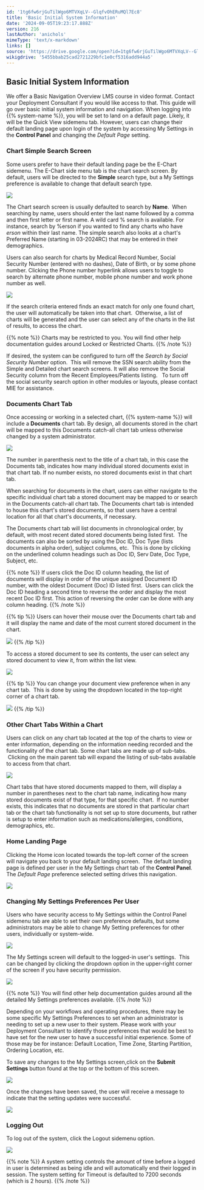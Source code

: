 ```yaml
---
id: '1tg6fw6rjGuTilWgo6MTVXqLV--GlqfvOhERuMQl7Ec8'
title: 'Basic Initial System Information'
date: '2024-09-05T19:23:17.888Z'
version: 216
lastAuthor: 'anichols'
mimeType: 'text/x-markdown'
links: []
source: 'https://drive.google.com/open?id=1tg6fw6rjGuTilWgo6MTVXqLV--GlqfvOhERuMQl7Ec8'
wikigdrive: '5455bbab25cad2721229bfc1e0cf5316add944a5'
---
```

## Basic Initial System Information

We offer a Basic Navigation Overview LMS course in video format. Contact your Deployment Consultant if you would like access to that.  This guide will go over basic initial system information and navigation.  When logging into {{% system-name %}}, you will be set to land on a default page.  Likely, it will be the Quick View sidemenu tab.  However, users can change their default landing page upon login of the system by accessing My Settings in the **Control Panel** and changing the *Default Page* setting.

### Chart Simple Search Screen

Some users prefer to have their default landing page be the E-Chart sidemenu. The E-Chart side menu tab is the chart search screen. By default, users will be directed to the **Simple** search type, but a My Settings preference is available to change that default search type.

![](../basic-initial-system-information.assets/e747f5596bbde46aff2c4cd2aa89c990.png)

The Chart search screen is usually defaulted to search by **Name**.  When searching by name, users should enter the last name followed by a comma and then first letter or first name.  A wild card % search is available.  For instance, search by %erson if you wanted to find any charts who have *erson* within their last name.  The simple search also looks at a chart's Preferred Name (starting in 03-2024RC) that may be entered in their demographics.

Users can also search for charts by Medical Record Number, Social Security Number (entered with no dashes), Date of Birth, or by some phone number. Clicking the Phone number hyperlink allows users to toggle to search by alternate phone number, mobile phone number and work phone number as well.

![](../basic-initial-system-information.assets/3bc11841142b10626a60637a416fefb8.png)

If the search criteria entered finds an exact match for only one found chart, the user will automatically be taken into that chart.  Otherwise, a list of charts will be generated and the user can select any of the charts in the list of results, to access the chart.

{{% note %}}
Charts may be restricted to you.  You will find other help documentation guides around Locked or Restricted Charts.
{{% /note %}}

If desired, the system can be configured to turn off the *Search by Social Security Number* option.  This will remove the SSN search ability from the Simple and Detailed chart search screens. It will also remove the Social Security column from the Recent Employees/Patients listing.   To turn off the social security search option in other modules or layouts, please contact MIE for assistance.

### Documents Chart Tab

Once accessing or working in a selected chart, {{% system-name %}} will include a **Documents** chart tab. By design, all documents stored in the chart will be mapped to this Documents catch-all chart tab unless otherwise changed by a system administrator.

![](../basic-initial-system-information.assets/0cbfc48bd93b553132951fc02b4f022e.png)

The number in parenthesis next to the title of a chart tab, in this case the Documents tab, indicates how many individual stored documents exist in that chart tab. If no number exists, no stored documents exist in that chart tab.

When searching for documents in the chart, users can either navigate to the specific individual chart tab a stored document may be mapped to or search in the Documents catch-all chart tab.  The Documents chart tab is intended to house this chart's stored documents, so that users have a central location for all that chart's documents, if necessary.

The Documents chart tab will list documents in chronological order, by default, with most recent dated stored documents being listed first.  The documents can also be sorted by using the Doc ID, Doc Type (lists documents in alpha order), subject columns, etc.  This is done by clicking on the underlined column headings such as Doc ID, Serv Date, Doc Type, Subject, etc.

{{% note %}}
If users click the Doc ID column heading, the list of documents will display in order of the unique assigned Document ID number, with the oldest Document (Doc) ID listed first.  Users can click the Doc ID heading a second time to reverse the order and display the most recent Doc ID first. This action of reversing the order can be done with any column heading.
{{% /note %}}

{{% tip %}}
Users can hover their mouse over the Documents chart tab and it will display the name and date of the most current stored document in the chart.

![](../basic-initial-system-information.assets/e4c9ef20c7e8ebee89c736a1d8bf3f6e.png)
{{% /tip %}}

To access a stored document to see its contents, the user can select any stored document to view it, from within the list view.

![](../basic-initial-system-information.assets/3756481c08b700a6d79206763c345f72.png)

{{% tip %}}
You can change your document view preference when in any chart tab.  This is done by using the dropdown located in the top-right corner of a chart tab.

![](../basic-initial-system-information.assets/24190731570854b8b6390eb565551ae3.png)
{{% /tip %}}

### Other Chart Tabs Within a Chart

Users can click on any chart tab located at the top of the charts to view or enter information, depending on the information needing recorded and the functionality of the chart tab. Some chart tabs are made up of sub-tabs.  Clicking on the main parent tab will expand the listing of sub-tabs available to access from that chart.

![](../basic-initial-system-information.assets/190e8bfb82c054ebe78a571e5f655ba6.png)

Chart tabs that have stored documents mapped to them, will display a number in parentheses next to the chart tab name, indicating how many stored documents exist of that type, for that specific chart.  If no number exists, this indicates that no documents are stored in that particular chart tab or the chart tab functionality is not set up to store documents, but rather is setup to enter information such as medications/allergies, conditions, demographics, etc.

### Home Landing Page

Clicking the Home icon located towards the top-left corner of the screen will navigate you back to your default landing screen.  The default landing page is defined per user in the My Settings chart tab of the **Control Panel**. The *Default Page* preference selected setting drives this navigation.

![](../basic-initial-system-information.assets/d4fa053c533556a7d810c68ca4c59812.png)

### Changing My Settings Preferences Per User

Users who have security access to My Settings within the Control Panel sidemenu tab are able to set their own preference defaults, but some administrators may be able to change My Setting preferences for other users, individually or system-wide.

![](../basic-initial-system-information.assets/dda2ae4d2e42744aa0c87b5eb415f0ab.png)

The My Settings screen will default to the logged-in user's settings.  This can be changed by clicking the dropdown option in the upper-right corner of the screen if you have security permission.

![](../basic-initial-system-information.assets/920e1dd47fa0312c1929f0d6b761994f.png)

{{% note %}}
You will find other help documentation guides around all the detailed My Settings preferences available.
{{% /note %}}

Depending on your workflows and operating procedures, there may be some specific My Settings Preferences to set when an administrator is needing to set up a new user to their system.  Please work with your Deployment Consultant to identify those preferences that would be best to have set for the new user to have a successful initial experience.  Some of those may be for instance: Default Location, Time Zone, Starting Partition, Ordering Location, etc.

To save any changes to the My Settings screen,click on the **Submit Settings** button found at the top or the bottom of this screen.

![](../basic-initial-system-information.assets/0214791ff9ad0037c9c9024444dd2f76.png)

Once the changes have been saved, the user will receive a message to indicate that the setting updates were successful.

![](../basic-initial-system-information.assets/be3353ba04cfa6eb9d9462af8fb9658c.png)

### Logging Out

To log out of the system, click the Logout sidemenu option.

![](../basic-initial-system-information.assets/32a0061c3ae80b276b91694780283f32.png)

{{% note %}}
A system setting controls the amount of time before a logged in user is determined as being idle and will automatically end their logged in session.  The system setting for Timeout is defaulted to 7200 seconds (which is 2 hours).
{{% /note %}}
